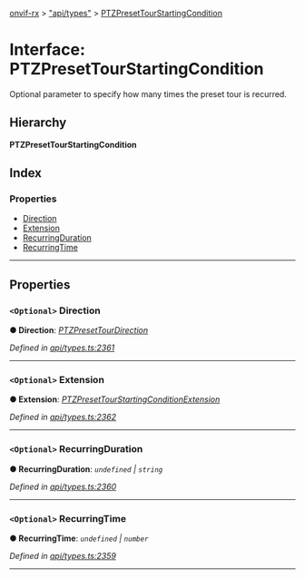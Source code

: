 [onvif-rx](../README.md) > ["api/types"](../modules/_api_types_.md) > [PTZPresetTourStartingCondition](../interfaces/_api_types_.ptzpresettourstartingcondition.md)

# Interface: PTZPresetTourStartingCondition

Optional parameter to specify how many times the preset tour is recurred.

## Hierarchy

**PTZPresetTourStartingCondition**

## Index

### Properties

* [Direction](_api_types_.ptzpresettourstartingcondition.md#direction)
* [Extension](_api_types_.ptzpresettourstartingcondition.md#extension)
* [RecurringDuration](_api_types_.ptzpresettourstartingcondition.md#recurringduration)
* [RecurringTime](_api_types_.ptzpresettourstartingcondition.md#recurringtime)

---

## Properties

<a id="direction"></a>

### `<Optional>` Direction

**● Direction**: *[PTZPresetTourDirection](../enums/_api_types_.ptzpresettourdirection.md)*

*Defined in [api/types.ts:2361](https://github.com/patrickmichalina/onvif-rx/blob/3ab1739/src/api/types.ts#L2361)*

___
<a id="extension"></a>

### `<Optional>` Extension

**● Extension**: *[PTZPresetTourStartingConditionExtension](_api_types_.ptzpresettourstartingconditionextension.md)*

*Defined in [api/types.ts:2362](https://github.com/patrickmichalina/onvif-rx/blob/3ab1739/src/api/types.ts#L2362)*

___
<a id="recurringduration"></a>

### `<Optional>` RecurringDuration

**● RecurringDuration**: *`undefined` \| `string`*

*Defined in [api/types.ts:2360](https://github.com/patrickmichalina/onvif-rx/blob/3ab1739/src/api/types.ts#L2360)*

___
<a id="recurringtime"></a>

### `<Optional>` RecurringTime

**● RecurringTime**: *`undefined` \| `number`*

*Defined in [api/types.ts:2359](https://github.com/patrickmichalina/onvif-rx/blob/3ab1739/src/api/types.ts#L2359)*

___

